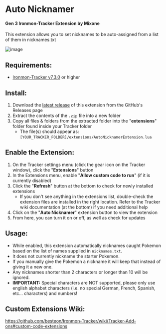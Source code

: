 # Auto Nicknamer

#### Gen 3 Ironmon-Tracker Extension by Mixone

This extension allows you to set nicknames to be auto-assigned from a list of them in nicknames.txt

![image](https://raw.githubusercontent.com/Mixone-FinallyHere/AutoNicknamer-IronmonExtension/main/Functionality.gif)

## Requirements:
- [Ironmon-Tracker v7.3.0](https://github.com/besteon/Ironmon-Tracker) or higher

## Install:
1) Download the [latest release](https://github.com/Mixone-FinallyHere/AutoNicknamer-IronmonExtension/releases/latest) of this extension from the GitHub's Releases page
2) Extract the contents of the `.zip` file into a new folder
3) Copy all files & folders from the extracted folder into the "**extensions**" folder found inside your Tracker folder
   - The file(s) should appear as: `[YOUR_TRACKER_FOLDER]/extensions/AutoNicknamerExtension.lua`

## Enable the Extension:
1) On the Tracker settings menu (click the gear icon on the Tracker window), click the "**Extensions**" button
2) In the Extensions menu, enable "**Allow custom code to run**" (if it is currently disabled)
3) Click the "**Refresh**" button at the bottom to check for newly installed extensions
   - If you don't see anything in the extensions list, double-check the extension files are installed in the right location. Refer to the Tracker wiki documentation (at the bottom) if you need additional help
4) Click on the "**Auto Nicknamer**" extension button to view the extension
5) From here, you can turn it on or off, as well as check for updates

## Usage:
- While enabled, this extension automatically nicknames caught Pokemon based on the list of names supplied in `nicknames.txt`.
- It does not currently nickname the starter Pokemon.
- If you manually give the Pokemon a nickname it will keep that instead of giving it a new one.
- Any nicknames shorter than 2 characters or longer than 10 will be ignored.
- **IMPORTANT:** Special characters are NOT supported, please only use english alphabet characters (i.e. no special German, French, Spanish, etc... characters) and numbers!

## Custom Extensions Wiki:
https://github.com/besteon/Ironmon-Tracker/wiki/Tracker-Add-ons#custom-code-extensions